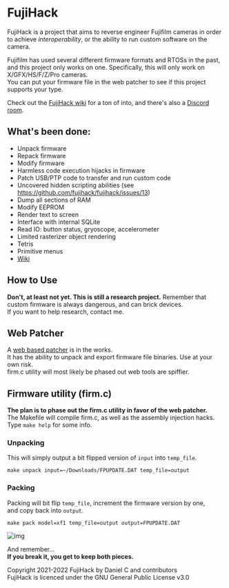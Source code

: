 # FujiHack
FujiHack is a project that aims to reverse engineer Fujifilm cameras in order  
to achieve *interoperability*, or the ability to run custom software on the camera.

Fujifilm has used several different firmware formats and RTOSs in the past,  
and this project only works on one. Specifically, this will only work on X/GFX/HS/F/Z/Pro cameras.  
You can put your firmware file in the web patcher to see if this project supports your type.  

Check out the [FujiHack wiki](https://fujihack.github.io/) for a ton of into, and there's also a [Discord room](https://discord.gg/UZXDktvAZP).

## What's been done:
- Unpack firmware
- Repack firmware
- Modify firmware
- Harmless code execution hijacks in firmware
- Patch USB/PTP code to transfer and run custom code
- Uncovered hidden scripting abilities (see https://github.com/fujihack/fujihack/issues/13)
- Dump all sections of RAM
- Modify EEPROM
- Render text to screen
- Interface with internal SQLite
- Read IO: button status, gryoscope, accelerometer
- Limited rasterizer object rendering
- Tetris
- Primitive menus
- [Wiki](https://fujihack.github.io/)

## How to Use
**Don't, at least not yet. This is still a research project.** 
Remember that custom firmware is always dangerous, and can brick devices.  
If you want to help research, contact me.  

## Web Patcher
A [web based patcher](https://fujihack.github.io/patcher/) is in the works.  
It has the ability to unpack and export firmware file binaries. Use at your own risk.  
firm.c utility will most likely be phased out web tools are spiffier.  

## Firmware utility (firm.c)
**The plan is to phase out the firm.c utility in favor of the web patcher.**  
The Makefile will compile firm.c, as well as the assembly injection hacks.  
Type `make help` for some info.  

### Unpacking
This will simply output a bit flipped version of `input` into `temp_file`.  
```
make unpack input=~/Downloads/FPUPDATE.DAT temp_file=output
```
### Packing
Packing will bit flip `temp_file`, increment the firmware version by one,  
and copy back into `output`.

```
make pack model=xf1 temp_file=output output=FPUPDATE.DAT
```

![img](https://danielc.dev/filedump/IMG_0010.JPG)

And remember...   
**If you break it, you get to keep both pieces.**  

Copyright 2021-2022 FujiHack by Daniel C and contributors  
FujiHack is licenced under the GNU General Public License v3.0  
